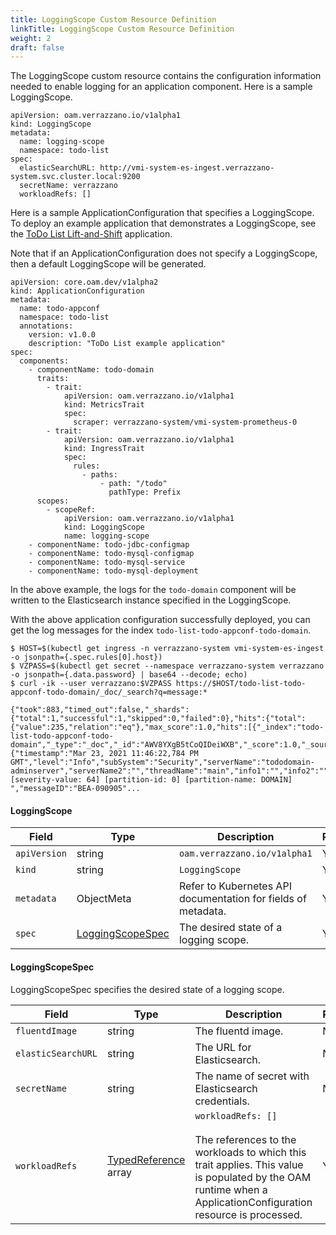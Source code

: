```yaml
---
title: LoggingScope Custom Resource Definition
linkTitle: LoggingScope Custom Resource Definition
weight: 2
draft: false
---
```


The LoggingScope custom resource contains the configuration information needed to enable logging for an application component.  Here is a sample LoggingScope.
```
apiVersion: oam.verrazzano.io/v1alpha1
kind: LoggingScope
metadata:
  name: logging-scope
  namespace: todo-list
spec:
  elasticSearchURL: http://vmi-system-es-ingest.verrazzano-system.svc.cluster.local:9200
  secretName: verrazzano
  workloadRefs: []
```

Here is a sample ApplicationConfiguration that specifies a LoggingScope.  To deploy an example application that demonstrates a LoggingScope, see the [ToDo List Lift-and-Shift](https://github.com/verrazzano/examples/blob/master/todo-list/README.md) application.

Note that if an ApplicationConfiguration does not specify a LoggingScope, then a default LoggingScope will be generated.
```
apiVersion: core.oam.dev/v1alpha2
kind: ApplicationConfiguration
metadata:
  name: todo-appconf
  namespace: todo-list
  annotations:
    version: v1.0.0
    description: "ToDo List example application"
spec:
  components:
    - componentName: todo-domain
      traits:
        - trait:
            apiVersion: oam.verrazzano.io/v1alpha1
            kind: MetricsTrait
            spec:
              scraper: verrazzano-system/vmi-system-prometheus-0
        - trait:
            apiVersion: oam.verrazzano.io/v1alpha1
            kind: IngressTrait
            spec:
              rules:
                - paths:
                    - path: "/todo"
                      pathType: Prefix
      scopes:
        - scopeRef:
            apiVersion: oam.verrazzano.io/v1alpha1
            kind: LoggingScope
            name: logging-scope
    - componentName: todo-jdbc-configmap
    - componentName: todo-mysql-configmap
    - componentName: todo-mysql-service
    - componentName: todo-mysql-deployment

```
In the above example, the logs for the `todo-domain` component will be written to the Elasticsearch instance specified in the LoggingScope.

With the above application configuration successfully deployed, you can get the log messages for the index `todo-list-todo-appconf-todo-domain`.
```
$ HOST=$(kubectl get ingress -n verrazzano-system vmi-system-es-ingest -o jsonpath={.spec.rules[0].host})
$ VZPASS=$(kubectl get secret --namespace verrazzano-system verrazzano -o jsonpath={.data.password} | base64 --decode; echo)
$ curl -ik --user verrazzano:$VZPASS https://$HOST/todo-list-todo-appconf-todo-domain/_doc/_search?q=message:*

{"took":883,"timed_out":false,"_shards":{"total":1,"successful":1,"skipped":0,"failed":0},"hits":{"total":{"value":235,"relation":"eq"},"max_score":1.0,"hits":[{"_index":"todo-list-todo-appconf-todo-domain","_type":"_doc","_id":"AWV8YXgB5tCoQIDeiWXB","_score":1.0,"_source":{"timestamp":"Mar 23, 2021 11:46:22,784 PM GMT","level":"Info","subSystem":"Security","serverName":"tododomain-adminserver","serverName2":"","threadName":"main","info1":"","info2":"","info3":"","sequenceNumber":"1616543182784","severity":"[severity-value: 64] [partition-id: 0] [partition-name: DOMAIN] ","messageID":"BEA-090905"...
```


#### LoggingScope

| Field | Type | Description | Required
| --- | --- | --- | --- |
| `apiVersion` | string | `oam.verrazzano.io/v1alpha1` | Yes |
| `kind` | string | `LoggingScope` |  Yes |
| `metadata` | ObjectMeta | Refer to Kubernetes API documentation for fields of metadata. |  Yes |
| `spec` |  [LoggingScopeSpec](#loggingscopespec) | The desired state of a logging scope. |  Yes |

#### LoggingScopeSpec
LoggingScopeSpec specifies the desired state of a logging scope.

| Field | Type | Description | Required
| --- | --- | --- | --- |
| `fluentdImage` | string | The fluentd image. | No |
| `elasticSearchURL` | string | The URL for Elasticsearch. | No |
| `secretName` | string | The name of secret with Elasticsearch credentials. | No |
| `workloadRefs` | [TypedReference](https://crossplane.io/docs/v0.9/api/crossplane/crossplane-runtime/core-crossplane-io-v1alpha1.html#typedreference) array | `workloadRefs: []` <br><br> The references to the workloads to which this trait applies. This value is populated by the OAM runtime when a ApplicationConfiguration resource is processed. | Yes |
